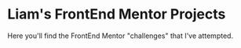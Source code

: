 # Liam's FrontEnd Mentor Projects

Here you'll find the FrontEnd Mentor "challenges" that I've attempted.
